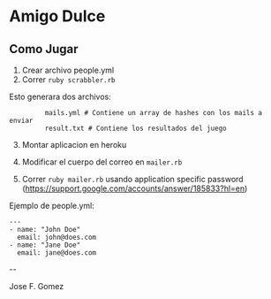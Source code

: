 Amigo Dulce
===========

Como Jugar
-----------

1. Crear archivo people.yml
2. Correr `ruby scrabbler.rb`

  Esto generara dos archivos:

             mails.yml # Contiene un array de hashes con los mails a enviar
             result.txt # Contiene los resultados del juego

3. Montar aplicacion en heroku

4. Modificar el cuerpo del correo en `mailer.rb`

5. Correr `ruby mailer.rb` usando application specific password
   (https://support.google.com/accounts/answer/185833?hl=en)


Ejemplo de people.yml:

    ---
    - name: "John Doe"
      email: john@does.com
    - name: "Jane Doe"
      email: jane@does.com

--

Jose F. Gomez

